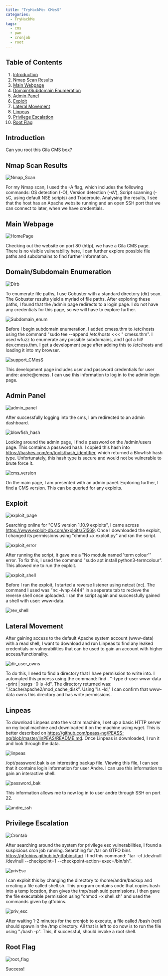 ```yaml
---
title: "TryHackMe: CMesS"
categories:
  - TryHackMe
tags:
  - cms
  - pwn
  - cronjob
  - root
---
```

## Table of Contents

1. [Introduction](#Introduction)
2. [Nmap Scan Results](#Nmap_Scan_Results)
3. [Main Webpage](#Main_Webpage)
4. [Domain/Subdomain Enumeration](#Domain/Subdomain_Enumeration)
5. [Admin Panel](#Admin_Panel)
6. [Exploit](#Exploit)
7. [Lateral Movement](#Lateral_Movement)
8. [Linpeas](#Linpeas)
9. [Privilege Escalation](#Privilege_Escalation)
10. [Root Flag](#Root_Flag)

## Introduction
Can you root this Gila CMS box?

##  Nmap Scan Results
![Nmap_Scan](https://github.com/user-attachments/assets/f1e6287b-61a8-49c4-b385-8a1777c7a5a4)

For my Nmap scan, I used the -A flag, which includes the following commands: OS detection (-O), Version detection (-sV), Script scanning (-sC, using default NSE scripts) and Traceroute. Analysing the results, I see that the host has an Apache website running and an open SSH port that we can connect to later, when we have credentials. 

## Main Webpage
![HomePage](https://github.com/user-attachments/assets/599b115e-c83c-46e6-ba64-7841f042cb23)

Checking out the website on port 80 (http), we have a Gila CMS page. There is no visible vulnerability here, I can further explore possible file paths and subdomains to find further information. 

## Domain/Subdomain Enumeration
![Dirb](https://github.com/user-attachments/assets/f8f67bb0-b3fd-45f4-ad43-775b4779868a)

To enumerate file paths, I use Gobuster with a standard directory (dir) scan. The Gobuster results yield a myriad of file paths. After exploring these paths, I found that the /admin page redirects to a login page. I do not have any credentials for this page, so we will have to explore further.

![Subdomain_enum](https://github.com/user-attachments/assets/61596da1-c957-47ce-af84-63839be2b515)

Before I begin subdomain enumeration, I added cmess.thm to /etc/hosts using the command "sudo tee --append /etc/hosts <<< "<IP> cmess.thm". I used wfuzz to enumerate any possible subdomains, and I got a hit! dev.cmess.thm. I get a development page after adding this to /etc/hosts and loading it into my browser.

![support_CMesS](https://github.com/user-attachments/assets/6f61f131-9453-4121-9fe7-03dab9f25926)

This development page includes user and password credentials for user andre: andre@cmess. I can use this information to log in to the admin login page.

## Admin Panel
![admin_panel](https://github.com/user-attachments/assets/ffe8492f-0e56-4e57-bb74-37f9db5fcacd)

After successfully logging into the cms, I am redirected to an admin dashboard.

![blowfish_hash](https://github.com/user-attachments/assets/6a13ee30-f684-4ca9-9241-6147b08f3afd)

Looking around the admin page, I find a password on the /admin/users page. This contains a password hash. I copied this hash into https://hashes.com/en/tools/hash_identifier, which returned a Blowfish hash type. Unfortunately, this hash type is secure and would not be vulnerable to brute force it.

![cms_version](https://github.com/user-attachments/assets/77b864e4-4a85-47b0-99c4-928785739b40)

On the main page, I am presented with an admin panel. Exploring further, I find a CMS version. This can be queried for any exploits.

## Exploit
![exploit_page](https://github.com/user-attachments/assets/b42bafc5-fdb6-402f-9941-13dc83d0b95d)

Searching online for "CMS version 1.10.9 exploits", I came across https://www.exploit-db.com/exploits/51569. Once I downloaded the exploit, I changed its permissions using "chmod +x exploit.py" and ran the script.

![exploit_error](https://github.com/user-attachments/assets/a860e263-5c92-4142-9178-e575837724ef)

After running the script, it gave me a "No module named 'term colour'" error. To fix this, I used the command "sudo apt install python3-termcolour". This allowed me to run the exploit.

![exploit_shell](https://github.com/user-attachments/assets/bb9c71d8-4020-464a-ab31-6f92b40f09c9)

Before I ran the exploit, I started a reverse listener using netcat (nc). The command I used was "nc -lvnp 4444" in a seperate tab to recieve the reverse shell once uploaded. I ran the script again and successfully gained a shell with user: www-data.

![rev_shell](https://github.com/user-attachments/assets/aee0260e-88e4-4a64-a0e7-fae0062fbbbf)

## Lateral Movement
After gaining access to the default Apache system account (www-data) with a read shell, I want to download and run Linpeas to find any leaked credentials or vulnerabilities that can be used to gain an account with higher access/functionality.  

![dir_user_owns](https://github.com/user-attachments/assets/029cc120-78a1-42e1-b9b9-2d8e7ca87385)

To do this, I need to find a directory that I have permission to write into. I automated this process using the command: find . "-type d-user www-data -print | xargs -0 ls -ld". The directory returned was: "./cache/apache2/mod_cache_disk". Using "ls -ld," I can confirm that www-data owns this directory and has write permissions.

## Linpeas
To download Linpeas onto the victim machine, I set up a basic HTTP server on my local machine and downloaded it on the machine using wget. This is better described on https://github.com/peass-ng/PEASS-ng/blob/master/linPEAS/README.md. Once Linpeas is downloaded, I run it and look through the data.

![linpeas](https://github.com/user-attachments/assets/8526378c-4f50-45ca-bf35-4ddbd9864ba7)

/opt/password.bak is an interesting backup file. Viewing this file, I can see that it contains login information for user Andre. I can use this information to gain an interactive shell.

![password_bak](https://github.com/user-attachments/assets/87c1e2ee-fcbf-478e-b270-352ce0f20875)

This information allows me to now log in to user andre through SSH on port 22.

![andre_ssh](https://github.com/user-attachments/assets/2336eda4-a503-4c2f-88a0-fde0d56971fe)

## Privilege Escalation 
![Crontab](https://github.com/user-attachments/assets/5d456807-62cc-4f66-8d7b-86d39590f0ea)

After searching around the system for privilege esc vulnerabilities, I found a suspicious cron job running. Searching for /tar on GTFO bins https://gtfobins.github.io/gtfobins/tar/ I find this command: "tar -cf /dev/null /dev/null --checkpoint=1 --checkpoint-action=exec=/bin/sh".

![privEsc](https://github.com/user-attachments/assets/8c959b48-6341-4b99-aecb-894075369122)

I can exploit this by changing the directory to /home/andre/backup and creating a file called shell.sh. This program contains code that copies bash into a temp location, then gives the tmp/bash suid permissions. I then gave the file executable permission using "chmod +x shell.sh" and used the commands given by gtfobins.

![priv_esc](https://github.com/user-attachments/assets/fb6a58d4-cf19-4f74-bdd2-a6429dd7544c)

After waiting 1-2 minutes for the cronjob to execute, a file called /bash (red) should spawn in the /tmp directory. All that is left to do now is to run the file using "./bash -p". This, if successful, should invoke a root shell.

## Root Flag
![root_flag](https://github.com/user-attachments/assets/ead69590-324b-4803-9346-b819006bf4e8)

Success!
